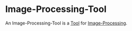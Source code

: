 # Image-Processing-Tool

An Image-Processing-Tool is a [Tool](600043.md) for [Image-Processing](9000183.md).
